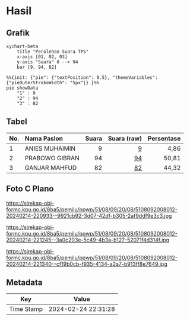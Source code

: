 # Hasil

## Grafik

```mermaid
xychart-beta
    title "Perolehan Suara TPS"
    x-axis [01, 02, 03]
    y-axis "Suara" 0 --> 94
    bar [9, 94, 82]
```

```mermaid
%%{init: {"pie": {"textPosition": 0.5}, "themeVariables": {"pieOuterStrokeWidth": "5px"}} }%%
pie showData
    "1" : 9
    "2" : 94
    "3" : 82
```

## Tabel

| No. | Nama Paslon    | Suara | Suara (raw) | Persentase |
|:--- |:-------------- | -----:| -----------:| ----------:|
| 1   | ANIES MUHAIMIN | 9     | [9][p-1]    | 4,86       |
| 2   | PRABOWO GIBRAN | 94    | [94][p-2]   | 50,81      |
| 3   | GANJAR MAHFUD  | 82    | [82][p-3]   | 44,32      |


[p-1]: https://github.com/gigit-pemilu/pemilu-2024-51-bali/blob/main/pilpres/hitung-suara/sub/51-bali/sub/08-buleleng/sub/09-tejakula/sub/2008-penuktukan/sub/012-tps/sub/paslon-1.txt
[p-2]: https://github.com/gigit-pemilu/pemilu-2024-51-bali/blob/main/pilpres/hitung-suara/sub/51-bali/sub/08-buleleng/sub/09-tejakula/sub/2008-penuktukan/sub/012-tps/sub/paslon-2.txt
[p-3]: https://github.com/gigit-pemilu/pemilu-2024-51-bali/blob/main/pilpres/hitung-suara/sub/51-bali/sub/08-buleleng/sub/09-tejakula/sub/2008-penuktukan/sub/012-tps/sub/paslon-3.txt

## Foto C Plano

https://sirekap-obj-formc.kpu.go.id/8ba5/pemilu/ppwp/51/08/09/20/08/5108092008012-20240214-220933--9921cb92-3d07-42df-b305-2af9ddf9e3c3.jpg

https://sirekap-obj-formc.kpu.go.id/8ba5/pemilu/ppwp/51/08/09/20/08/5108092008012-20240214-221245--3a0c203e-5c49-4b3a-b127-52071f4d314f.jpg

https://sirekap-obj-formc.kpu.go.id/8ba5/pemilu/ppwp/51/08/09/20/08/5108092008012-20240214-221340--cf19b0cb-f935-4134-a2a7-b913ff8e7649.jpg


## Metadata

| Key        | Value               |
| ---------- | ------------------- |
| Time Stamp | 2024-02-24 22:31:28 |



